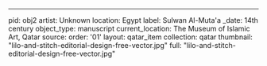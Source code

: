---
pid: obj2
artist: Unknown
location: Egypt
label: Sulwan Al-Muta'a
_date: 14th century
object_type: manuscript
current_location: The Museum of Islamic Art, Qatar
source: 
order: '01'
layout: qatar_item
collection: qatar
thumbnail: "lilo-and-stitch-editorial-design-free-vector.jpg"
full: "lilo-and-stitch-editorial-design-free-vector.jpg"
